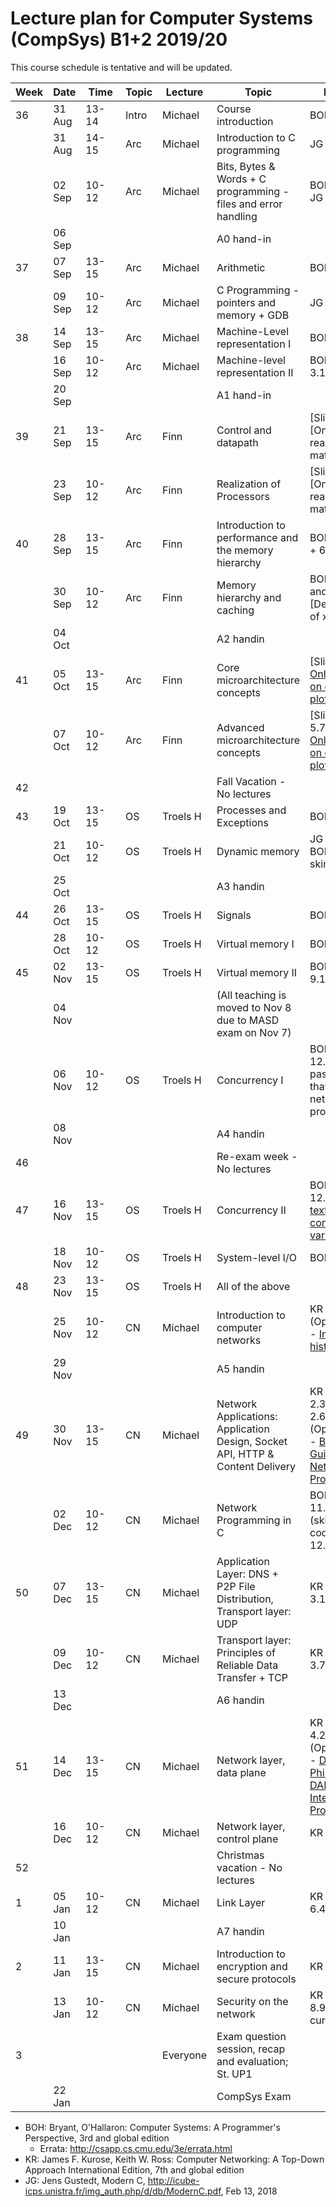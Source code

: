 # Lecture plan for Computer Systems (CompSys) B1+2 2019/20

This course schedule is tentative and will be updated.

| Week | Date        | &nbsp;Time&nbsp; | Topic | Lecture  | Topic                                                                         | Material                                                                                                                                                           |
| ---- | ----        | ----             | ----- | -------  | ------                                                                        | ------                                                                                                                                                             |
| 36   | 31 Aug      | 13-14            | Intro | Michael  | Course introduction                                                           | BOH 1                                                                                                                                                              |
|      | 31 Aug      | 14-15            | Arc   | Michael  | Introduction to C programming                                                 | JG 1-3                                                                                                                                                             |
|      | 02 Sep      | 10-12            | Arc   | Michael  | Bits, Bytes & Words + C programming - files and error handling                | BOH 2.1-2.2, JG 4-7                                                                                                                                                |
|      | 06 Sep      |                  |       |          | A0 hand-in                                                                    |                                                                                                                                                                    |
| 37   | 07 Sep      | 13-15            | Arc   | Michael  | Arithmetic                                                                    | BOH 2.3-2.4                                                                                                                                                        |
|      | 09 Sep      | 10-12            | Arc   | Michael  | C Programming - pointers and memory + GDB                                     | JG 8-9                                                                                                                                                             |
| 38   | 14 Sep      | 13-15            | Arc   | Michael  | Machine-Level representation I                                                | BOH 3.1-3.6                                                                                                                                                        |
|      | 16 Sep      | 10-12            | Arc   | Michael  | Machine-level representation II                                               | BOH 3.6-3.10                                                                                                                                                       |
|      | 20 Sep      |                  |       |          | A1 hand-in                                                                    |                                                                                                                                                                    |
| 39   | 21 Sep      | 13-15            | Arc   | Finn     | Control and datapath                                                          | [Slides] and [Online reading material]|
|      | 23 Sep      | 10-12            | Arc   | Finn     | Realization of Processors                                                     | [Slides] and [Online reading material]|
| 40   | 28 Sep      | 13-15            | Arc   | Finn     | Introduction to performance and the memory hierarchy                          | BOH 5.1-5.2 + 6.1-6.3                                                                                                                                              |
|      | 30 Sep      | 10-12            | Arc   | Finn     | Memory hierarchy and caching                                                  | BOH 6.4-6.6 and [Description of x86prime]                                                   |
|      | 04 Oct      |                  |       |          | A2 handin                                                                     |                                                                                                                                                                    |
| 41   | 05 Oct      | 13-15            | Arc   | Finn     | Core microarchitecture concepts                                               | [Slides] and [Online note on execution plots](https://x86prime.github.io/afviklingsplot/)                                                                          |
|      | 07 Oct      | 10-12            | Arc   | Finn     | Advanced microarchitecture concepts                                           | [Slides, BOH 5.7] and [Online note on execution plots](https://x86prime.github.io/afviklingsplot/)                                                                 |
| 42   |             |                  |       |          | Fall Vacation - No lectures                                                   |                                                                                                                                                                    |
| 43   | 19 Oct      | 13-15            | OS    | Troels H | Processes and Exceptions                                                      | BOH 8-1-8.4                                                                                                                                                        |
|      | 21 Oct      | 10-12            | OS    | Troels H | Dynamic memory                                                                | JG 12-13, BOH 8.5 (just skim)                                                                                                                                      |
|      | 25 Oct      |                  |       |          | A3 handin                                                                     |                                                                                                                                                                    |
| 44   | 26 Oct      | 13-15            | OS    | Troels H | Signals                                                                       | BOH 8.5-8.7                                                                                                                                                        |
|      | 28 Oct      | 10-12            | OS    | Troels H | Virtual memory I                                                              | BOH 9.1-9.6                                                                                                                                                        |
| 45   | 02 Nov      | 13-15            | OS    | Troels H | Virtual memory II                                                             | BOH 9.7-9.12                                                                                                                                                       |
|      | 04 Nov      |                  |       |          | (All teaching is moved to Nov 8 due to MASD exam on Nov 7)                    |                                                                                                                                                                    |
|      | 06 Nov      | 10-12            | OS    | Troels H | Concurrency I                                                                 | BOH 12.1-12.5 (skim past the parts that refer to network programming)                                                                                              |
|      | 08 Nov      |                  |       |          | A4 handin                                                                     |                                                                                                                                                                    |
| 46   |             |                  |       |          | Re-exam week - No lectures                                                    |                                                                                                                                                                    |
| 47   | 16 Nov      | 13-15            | OS    | Troels H | Concurrency II                                                                | BOH 12.6-12.7 and [this text on condition variables](http://pages.cs.wisc.edu/~remzi/OSTEP/threads-cv.pdf)                                                         |
|      | 18 Nov      | 10-12            | OS    | Troels H | System-level I/O                                                              | BOH 10                                                                                                                                                             |
| 48   | 23 Nov      | 13-15            | OS    | Troels H | All of the above                                                              |                                                                                                                                                                    |
|      | 25 Nov      | 10-12            | CN    | Michael  | Introduction to computer networks                                             | KR 1.1 - 1.6 (Optional read - [Internet history](https://www.internetsociety.org/internet/history-internet/brief-history-internet/))                               |
|      | 29 Nov      |                  |       |          | A5 handin                                                                     |                                                                                                                                                                    |
| 49   | 30 Nov      | 13-15            | CN    | Michael  | Network Applications: Application Design, Socket API, HTTP & Content Delivery | KR 2.1, 2.2, 2.3.1, 2.3.2, 2.6.1 - 2.6.3 (Optional read - [Beej's Guide to Network Programming](http://beej.us/guide/bgnet/))                                      |
|      | 02 Dec      | 10-12            | CN    | Michael  | Network Programming in C                                                      | BOH 11.1 - 11.4, 11.6 (skim and see code), 12.1 - 12.3, 12.5.5                                                                                                     |
| 50   | 07 Dec      | 13-15            | CN    | Michael  | Application Layer: DNS + P2P File Distribution, Transport layer: UDP          | KR 2.4, 2.5, 3.1 - 3.3                                                                                                                                             |
|      | 09 Dec      | 10-12            | CN    | Michael  | Transport layer: Principles of Reliable Data Transfer + TCP                   | KR 3.4 - 3.7.1                                                                                                                                                     |
|      | 13 Dec      |                  |       |          | A6 handin                                                                     |                                                                                                                                                                    |
| 51   | 14 Dec      | 13-15            | CN    | Michael  | Network layer, data plane                                                     | KR 4.1 - 4.2.4, 4.3 (Optional read - [Design Philosophy of DARPA Internet Protocols](http://www.cs.princeton.edu/courses/archive/spr14/cos461/papers/clark88.pdf)) |
|      | 16 Dec      | 10-12            | CN    | Michael  | Network layer, control plane                                                  | KR 5.1 - 5.3                                                                                                                                                       |
| 52   |             |                  |       |          | Christmas vacation - No lectures                                              |                                                                                                                                                                    |
| 1    | 05 Jan      | 10-12            | CN    | Michael  | Link Layer                                                                    | KR 6.1 - 6.4.3                                                                                                                                     |
|      | 10 Jan      |                  |       |          | A7 handin                                                                     |                                                                                                                                                                    |
| 2    | 11 Jan      | 13-15            | CN    | Michael  | Introduction to encryption and secure protocols                               | KR 8.1 - 8.4                                                                                                                                                       |
|      | 13 Jan      | 10-12            | CN    | Michael  | Security on the network                                                       | KR 8.5 - 8.6, 8.9 (8.9 only cursorily)                                                                                                                             |
| 3    |             |                  |       | Everyone | Exam question session, recap and evaluation; St. UP1                          |                                                                                                                                                                    |
|      | 22 Jan      |                  |       |          | CompSys Exam                                                                  |                                                                                                                                                                    |


 - BOH: Bryant, O'Hallaron: Computer Systems: A Programmer's Perspective, 3rd and global edition
   - Errata: http://csapp.cs.cmu.edu/3e/errata.html
 - KR: James F. Kurose, Keith W. Ross: Computer Networking: A Top-Down Approach International Edition, 7th and global edition
 - JG: Jens Gustedt, Modern C, http://icube-icps.unistra.fr/img_auth.php/d/db/ModernC.pdf, Feb 13, 2018

